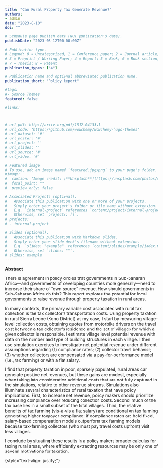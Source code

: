 ```yaml
---
title: "Can Rural Property Tax Generate Revenue?"
authors:
- admin
date: "2023-8-10"
doi: ""

# Schedule page publish date (NOT publication's date).
publishDate: "2023-08-12T00:00:00Z"

# Publication type.
# Legend: 0 = Uncategorized; 1 = Conference paper; 2 = Journal article;
# 3 = Preprint / Working Paper; 4 = Report; 5 = Book; 6 = Book section;
# 7 = Thesis; 8 = Patent
publication_types: ["4"]

# Publication name and optional abbreviated publication name.
publication_short: "Policy Report"

#tags:
#- Source Themes
featured: false

#links:



# url_pdf: http://arxiv.org/pdf/1512.04133v1
# url_code: 'https://github.com/wowchemy/wowchemy-hugo-themes'
# url_dataset: '#'
# url_poster: '#'
# url_project: ''
# url_slides: ''
# url_source: '#'
# url_video: '#'

# Featured image
# To use, add an image named `featured.jpg/png` to your page's folder. 
#image:
#  caption: 'Image credit: [**Unsplash**](https://unsplash.com/photos/s9CC2SKySJM)'
#  focal_point: ""
#  preview_only: false

# Associated Projects (optional).
#   Associate this publication with one or more of your projects.
#   Simply enter your project's folder or file name without extension.
#   E.g. `internal-project` references `content/project/internal-project/index.md`.
#   Otherwise, set `projects: []`.
# projects:
# - internal-project

# Slides (optional).
#   Associate this publication with Markdown slides.
#   Simply enter your slide deck's filename without extension.
#   E.g. `slides: "example"` references `content/slides/example/index.md`.
#   Otherwise, set `slides: ""`.
# slides: example
---
```


**Abstract** 

There is agreement in policy circles that governments in Sub-Saharan Africa—and governments of developing countries more generally—need to increase their share of “own source” revenue. How should governments in Sub-Saharan Africa do this? This report explores the potential for local governments to raise revenue through property taxation in rural areas. 

In many contexts, the primary variable cost associated with rural tax collection is the tax collector’s transportation costs. Using property taxation in rural Sierra Leone (Kono District) as my case, I start by measuring village-level collection costs, obtaining quotes from motorbike drivers on the travel cost between a tax collector’s residence and the set of villages for which a given collector is responsible. I estimate village level potential revenue with data on the number and type of building structures in each village. I then use simulation exercises to investigate net potential revenue under different assumptions regarding (1) compliance rates; (2) collector travel behavior; (3) whether collectors are compensated via a pay-for-performance model (i.e., tax farming) or with a flat salary.

I find that property taxation in poor, sparsely populated, rural areas can generate positive net revenues, but these gains are modest, especially when taking into consideration additional costs that are not fully captured in the simulations, relative to other revenue streams. Simulations also illuminate several characteristics of rural taxation that have policy implications. First, to increase net revenue, policy makers should prioritize increasing compliance over reducing collection costs. Second, much of the tax base lies in a small subset of the total villages. Third, the relative benefits of tax farming (vis-à-vis a flat salary) are conditional on tax farming generating higher taxpayer compliance: if compliance rates are held fixed, salary-based compensation models outperform tax farming models because tax-farming collectors (who must pay travel costs upfront) visit less villages. 

I conclude by situating these results in a policy makers broader calculus for taxing rural areas, where efficiently extracting resources may be only one of several motivations for taxation. 




{style="text-align: justify;"}